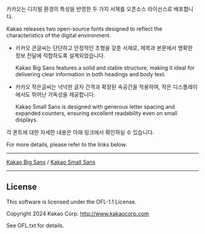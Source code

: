 카카오는 디지털 환경의 특성을 반영한 두 가지 서체를 오픈소스 라이선스로 배포합니다.

Kakao releases two open-source fonts designed to reflect the characteristics of the digital environment.

- 카카오 큰글씨는 단단하고 안정적인 조형을 갖춘 서체로, 제목과 본문에서 명확한 정보 전달에 적합하도록 설계되었습니다.

  Kakao Big Sans features a solid and stable structure, making it ideal for delivering clear information in both headings and body text.
  
- 카카오 작은글씨는 넉넉한 글자 간격과 확장된 속공간을 적용하여, 작은 디스플레이에서도 뛰어난 가독성을 제공합니다.
	
  Kakao Small Sans is designed with generous letter spacing and expanded counters, ensuring excellent readability even on small displays.

각 폰트에 대한 자세한 내용은 아래 링크에서 확인하실 수 있습니다.

For more details, please refer to the links below.

---

[Kakao Big Sans](./KakaoBigSans) / [Kakao Small Sans](./KakaoSmallSans) 

---

## License

This software is licensed under the OFL-1.1 License.

Copyright 2024 Kakao Corp. http://www.kakaocorp.com

See OFL.txt for details.
